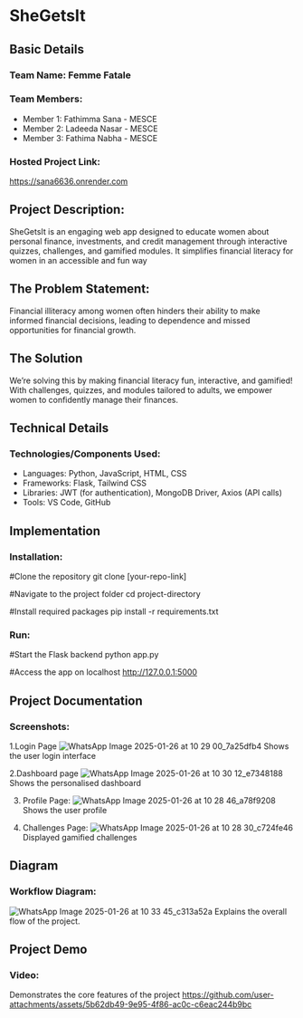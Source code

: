 # SheGetsIt
## Basic Details
### Team Name: Femme Fatale
### Team Members:
* Member 1: Fathimma Sana - MESCE
* Member 2: Ladeeda Nasar - MESCE
* Member 3: Fathima Nabha - MESCE

### Hosted Project Link:
https://sana6636.onrender.com

## Project Description:
SheGetsIt is an engaging web app designed to educate women about personal finance, investments, and credit management through interactive quizzes, challenges, and gamified modules. It simplifies financial literacy for women in an accessible and fun way

## The Problem Statement:
Financial illiteracy among women often hinders their ability to make informed financial decisions, leading to dependence and missed opportunities for financial growth.

## The Solution
We’re solving this by making financial literacy fun, interactive, and gamified! With challenges, quizzes, and modules tailored to adults, we empower women to confidently manage their finances.

## Technical Details
### Technologies/Components Used:
* Languages: Python, JavaScript, HTML, CSS
* Frameworks: Flask, Tailwind CSS
* Libraries: JWT (for authentication), MongoDB Driver, Axios (API calls)
* Tools: VS Code, GitHub

## Implementation
### Installation:
#Clone the repository
git clone [your-repo-link]

#Navigate to the project folder
cd project-directory

#Install required packages
pip install -r requirements.txt

### Run:
#Start the Flask backend
python app.py

#Access the app on localhost
http://127.0.0.1:5000

## Project Documentation
### Screenshots:
1.Login Page
![WhatsApp Image 2025-01-26 at 10 29 00_7a25dfb4](https://github.com/user-attachments/assets/78010cb6-9a52-4d05-a9f2-274aa2b648c9)
Shows the user login interface

2.Dashboard page
![WhatsApp Image 2025-01-26 at 10 30 12_e7348188](https://github.com/user-attachments/assets/f9fce82e-4532-4d11-851a-1429abae7352)
Shows the personalised dashboard

3. Profile Page:
![WhatsApp Image 2025-01-26 at 10 28 46_a78f9208](https://github.com/user-attachments/assets/28f220f6-8264-45fa-8eef-9560d15b6f0a)
Shows the user profile

4. Challenges Page:
![WhatsApp Image 2025-01-26 at 10 28 30_c724fe46](https://github.com/user-attachments/assets/625e4390-43cc-4532-ac5d-e48e62af6f08)
Displayed gamified challenges

## Diagram
### Workflow Diagram:
![WhatsApp Image 2025-01-26 at 10 33 45_c313a52a](https://github.com/user-attachments/assets/d57fea2b-4586-4849-a557-a3868d3398d4)
Explains the overall flow of the project.

## Project Demo
### Video:
Demonstrates the core features of the project
https://github.com/user-attachments/assets/5b62db49-9e95-4f86-ac0c-c6eac244b9bc

